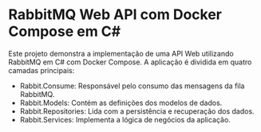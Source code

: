 # RabbitMQ Web API com Docker Compose em C#
Este projeto demonstra a implementação de uma API Web utilizando RabbitMQ em C# com Docker Compose. A aplicação é dividida em quatro camadas principais:

- Rabbit.Consume: Responsável pelo consumo das mensagens da fila RabbitMQ.
- Rabbit.Models: Contém as definições dos modelos de dados.
- Rabbit.Repositories: Lida com a persistência e recuperação dos dados.
- Rabbit.Services: Implementa a lógica de negócios da aplicação.
